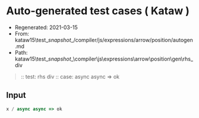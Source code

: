 # Auto-generated test cases ( Kataw )
- Regenerated: 2021-03-15
- From: kataw15\test\__snapshot__/compiler/js/expressions/arrow/position/autogen.md
- Path: kataw15\test\__snapshot__\compiler\js\expressions\arrow\position\gen\rhs_div
> :: test: rhs div
> :: case: async async => ok
## Input

`````js
x / async async => ok
`````
